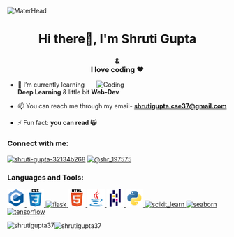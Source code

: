 
![MaterHead](https://github.com/user-attachments/assets/5fa8a837-603e-4acf-975f-768378a84dff)
<h1 align="center">Hi there👋, I'm Shruti Gupta</h1>
<h3 align="center">&<br/>I love coding ❤️</h3>
<img align="right" alt="Coding" width="300" src="https://cdn.dribbble.com/users/219482/screenshots/14676444/media/28fa0b64b0454de0d0664e364e4f95fc.gif">


- 🌱 I’m currently learning **Deep Learning** & little bit **Web-Dev**

- 📫 You can reach me through my email- **shrutigupta.cse37@gmail.com**

- ⚡ Fun fact: **you can read 🙀**

<h3 align="left">Connect with me:</h3>
<p align="left">
<a href="https://linkedin.com/in/shruti-gupta-32134b268" target="blank"><img align="center" src="https://raw.githubusercontent.com/rahuldkjain/github-profile-readme-generator/master/src/images/icons/Social/linked-in-alt.svg" alt="shruti-gupta-32134b268" height="30"width="40" /></a>
<a href="https://www.hackerrank.com/@shr_197575" target="blank"><img align="center" src="https://raw.githubusercontent.com/rahuldkjain/github-profile-readme-generator/master/src/images/icons/Social/hackerrank.svg" alt="@shr_197575" height="30" width="40" /></a>
</p>

<h3 align="left">Languages and Tools:</h3>
<p align="left"> <a href="https://www.cprogramming.com/" target="_blank" rel="noreferrer"> <img src="https://raw.githubusercontent.com/devicons/devicon/master/icons/c/c-original.svg" alt="c" width="40" height="40"/> </a> <a href="https://www.w3schools.com/css/" target="_blank" rel="noreferrer"> <img src="https://raw.githubusercontent.com/devicons/devicon/master/icons/css3/css3-original-wordmark.svg" alt="css3" width="40" height="40"/> </a> <a href="https://flask.palletsprojects.com/" target="_blank" rel="noreferrer"> <img src="https://www.vectorlogo.zone/logos/pocoo_flask/pocoo_flask-icon.svg" alt="flask" width="40" height="40"/> </a> <a href="https://www.w3.org/html/" target="_blank" rel="noreferrer"> <img src="https://raw.githubusercontent.com/devicons/devicon/master/icons/html5/html5-original-wordmark.svg" alt="html5" width="40" height="40"/> </a> <a href="https://www.java.com" target="_blank" rel="noreferrer"> <img src="https://raw.githubusercontent.com/devicons/devicon/master/icons/java/java-original.svg" alt="java" width="40" height="40"/> </a> <a href="https://pandas.pydata.org/" target="_blank" rel="noreferrer"> <img src="https://raw.githubusercontent.com/devicons/devicon/2ae2a900d2f041da66e950e4d48052658d850630/icons/pandas/pandas-original.svg" alt="pandas" width="40" height="40"/> </a> <a href="https://www.python.org" target="_blank" rel="noreferrer"> <img src="https://raw.githubusercontent.com/devicons/devicon/master/icons/python/python-original.svg" alt="python" width="40" height="40"/> </a> <a href="https://scikit-learn.org/" target="_blank" rel="noreferrer"> <img src="https://upload.wikimedia.org/wikipedia/commons/0/05/Scikit_learn_logo_small.svg" alt="scikit_learn" width="40" height="40"/> </a> <a href="https://seaborn.pydata.org/" target="_blank" rel="noreferrer"> <img src="https://seaborn.pydata.org/_images/logo-mark-lightbg.svg" alt="seaborn" width="40" height="40"/> </a> <a href="https://www.tensorflow.org" target="_blank" rel="noreferrer"> <img src="https://www.vectorlogo.zone/logos/tensorflow/tensorflow-icon.svg" alt="tensorflow" width="40" height="40"/> </a> </p>

<p><img align="left" src="https://github-readme-stats.vercel.app/api/top-langs?username=shrutigupta37&show_icons=true&locale=en&layout=compact" alt="shrutigupta37" /></p>


<p><img align="center" src="https://github-readme-streak-stats.herokuapp.com/?user=shrutigupta37&" alt="shrutigupta37" /></p>
